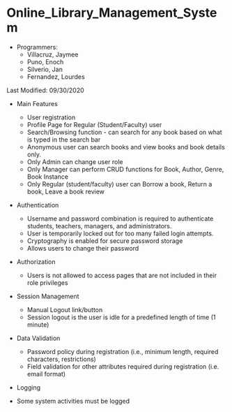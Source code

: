 # Online_Library_Management_System

* Programmers: 
   * Villacruz, Jaymee
   * Puno, Enoch
   * Silverio, Jan
   * Fernandez, Lourdes

Last Modified: 09/30/2020


* Main Features
  * User registration
  * Profile Page for Regular (Student/Faculty) user
  * Search/Browsing function - can search for any book based on what is typed in the search bar
  * Anonymous user can search books and view books and book details only. 
  * Only Admin can change user role
  * Only Manager can perform CRUD functions for Book, Author, Genre, Book Instance
  * Only Regular (student/faculty) user can Borrow a book, Return a book, Leave a book review

* Authentication
  * Username and password combination is required to authenticate students, teachers, managers, and administrators.
  * User is temporarily locked out for too many failed login attempts.
  * Cryptography is enabled for secure password storage
  * Allows users to change their password

* Authorization
  * Users is not allowed to access pages that are not included in their role privileges

* Session Management
  * Manual Logout link/button
  * Session logout is the user is idle for a predefined length of time (1 minute)

* Data Validation
  * Password policy during registration (i.e., minimum length, required characters, restrictions)
  * Field validation for other attributes required during registration (i.e. email format)

* Logging
* Some system activities must be logged

  
